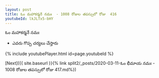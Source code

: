 ```yaml
---
layout: post
title: ఓం మహాకర్మనే నమః  - 1008 రోజుల తపస్సులో రోజు  416
youtubeId: lkJLTx5-bHY
---
```

 
 
 ఓం మహాకర్మనే నమః  
 
 -  ఎవరు గొప్ప చర్యలు చేస్తారు 
 
  
 
  
 
 
 
 
 
 


{% include youtubePlayer.html id=page.youtubeId %}
 
[Next]({{ site.baseurl }}{% link  split2/_posts/2020-03-11-ఓం భీమాయ నమః  - 1008 రోజుల తపస్సులో రోజు  417.md%})
 

